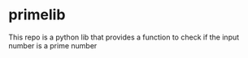 # primelib
This repo is a python lib that provides a function to check if the input number is a prime number
